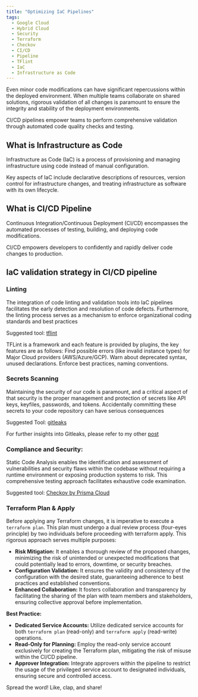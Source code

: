 ```yaml
---
title: "Optimizing IaC Pipelines"
tags:
  - Google Cloud
  - Hybrid Cloud
  - Security
  - Terraform
  - Checkov
  - CI/CD
  - Pipeline
  - TFlint
  - IaC
  - Infrastructure as Code 
---
```


Even minor code modifications can have significant repercussions within the deployed environment. When multiple teams collaborate on shared solutions, rigorous validation of all changes is paramount to ensure the integrity and stability of the deployment environments.

CI/CD pipelines empower teams to perform comprehensive validation through automated code quality checks and testing. 

## What is Infrastructure as Code

Infrastructure as Code (IaC) is a process of provisioning and managing infrastructure using code instead of manual configuration. 

Key aspects of IaC include declarative descriptions of resources, version control for infrastructure changes, and treating infrastructure as software with its own lifecycle.

## What is CI/CD Pipeline

Continuous Integration/Continuous Deployment (CI/CD) encompasses the automated processes of testing, building, and deploying code modifications. 

CI/CD empowers developers to confidently and rapidly deliver code changes to production.

##  IaC validation strategy in CI/CD pipeline

### Linting 

The integration of code linting and validation tools into IaC pipelines facilitates the early detection and resolution of code defects. Furthermore, the linting process serves as a mechanism to enforce organizational coding standards and best practices

Suggested tool: [tflint](https://github.com/terraform-linters/tflint)

TFLint is a framework and each feature is provided by plugins, the key features are as follows:
Find possible errors (like invalid instance types) for Major Cloud providers (AWS/Azure/GCP).
Warn about deprecated syntax, unused declarations.
Enforce best practices, naming conventions.


### Secrets Scanning

Maintaining the security of our code is paramount, and a critical aspect of that security is the proper management and protection of secrets like API keys, keyfiles, passwords, and tokens. Accidentally committing these secrets to your code repository can have serious consequences

Suggested Tool: [gitleaks](https://github.com/gitleaks/gitleaks)

For further insights into Gitleaks, please refer to my other [post](https://thiyagu.in/detecting-secrets-in-repos)

### Compliance and Security:

Static Code Analysis enables the identification and assessment of vulnerabilities and security flaws within the codebase without requiring a runtime environment or exposing production systems to risk. This comprehensive testing approach facilitates exhaustive code examination.

Suggested tool: [Checkov by Prisma Cloud](https://www.checkov.io/)

### Terraform Plan & Apply

Before applying any Terraform changes, it is imperative to execute a ``` terraform plan ```. This plan must undergo a dual review process (four-eyes principle) by two individuals before proceeding with terraform apply.
This rigorous approach serves multiple purposes:

* **Risk Mitigation:** It enables a thorough review of the proposed changes, minimizing the risk of unintended or unexpected modifications that could potentially lead to errors, downtime, or security breaches.
* **Configuration Validation:** It ensures the validity and consistency of the configuration with the desired state, guaranteeing adherence to best practices and established conventions.
* **Enhanced Collaboration:** It fosters collaboration and transparency by facilitating the sharing of the plan with team members and stakeholders, ensuring collective approval before implementation.

**Best Practice:**

* **Dedicated Service Accounts:** Utilize dedicated service accounts for both ``` terraform plan ``` (read-only) and ``` terraform apply ``` (read-write) operations.
* **Read-Only for Planning:** Employ the read-only service account exclusively for creating the Terraform plan, mitigating the risk of misuse within the CI/CD pipeline.
* **Approver Integration:** Integrate approvers within the pipeline to restrict the usage of the privileged service account to designated individuals, ensuring secure and controlled access.

Spread the word! Like, clap, and share!
